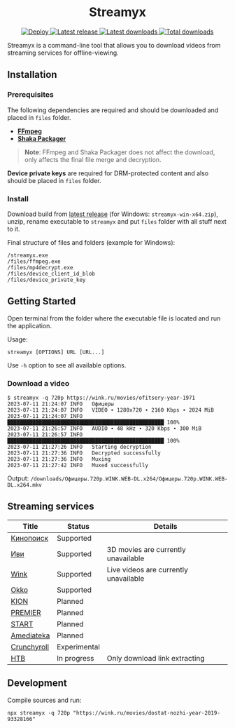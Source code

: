<h1 align="center">Streamyx</h1>

<div align="center">
  <a href="https://github.com/vitalygashkov/streamyx/releases">
    <img src="https://img.shields.io/github/actions/workflow/status/vitalygashkov/streamyx/publish.yml?branch=main&logo=github" alt="Deploy">
  </a>
  <a href="https://github.com/vitalygashkov/streamyx/releases">
    <img src="https://img.shields.io/github/release/vitalygashkov/streamyx.svg" alt="Latest release">
  </a>
  <a href="https://github.com/vitalygashkov/streamyx/releases">
    <img src="https://img.shields.io/github/downloads/vitalygashkov/streamyx/latest/total" alt="Latest downloads">
  </a>
  <a href="https://github.com/vitalygashkov/streamyx/releases">
    <img src="https://img.shields.io/github/downloads/vitalygashkov/streamyx/total" alt="Total downloads">
  </a>
</div>

Streamyx is a command-line tool that allows you to download videos from streaming services for offline-viewing.

## Installation

### Prerequisites

The following dependencies are required and should be downloaded and placed in `files` folder.

- **[FFmpeg](https://ffmpeg.org/download.html)**
- **[Shaka Packager](https://github.com/shaka-project/shaka-packager/releases)**

> **Note**: FFmpeg and Shaka Packager does not affect the download, only affects the final file merge and decryption.

**Device private keys** are required for DRM-protected content and also should be placed in `files` folder.

### Install

Download build from [latest release](https://github.com/vitalygashkov/streamyx/releases/latest) (for Windows: `streamyx-win-x64.zip`), unzip, rename executable to `streamyx` and put `files` folder with all stuff next to it.

Final structure of files and folders (example for Windows):

```
/streamyx.exe
/files/ffmpeg.exe
/files/mp4decrypt.exe
/files/device_client_id_blob
/files/device_private_key
```

## Getting Started

Open terminal from the folder where the executable file is located and run the application.

Usage:

```
streamyx [OPTIONS] URL [URL...]
```

Use `-h` option to see all available options.

### Download a video

```console
$ streamyx -q 720p https://wink.ru/movies/ofitsery-year-1971
2023-07-11 21:24:07 INFO   Офицеры
2023-07-11 21:24:07 INFO   VIDEO ∙ 1280x720 ∙ 2160 Kbps ∙ 2024 MiB
2023-07-11 21:24:07 INFO   ██████████████████████████████████████████████████ 100%
2023-07-11 21:26:57 INFO   AUDIO ∙ 48 kHz ∙ 320 Kbps ∙ 300 MiB
2023-07-11 21:26:57 INFO   ██████████████████████████████████████████████████ 100%
2023-07-11 21:27:26 INFO   Starting decryption
2023-07-11 21:27:36 INFO   Decrypted successfully
2023-07-11 21:27:36 INFO   Muxing
2023-07-11 21:27:42 INFO   Muxed successfully
```

Output: `/downloads/Офицеры.720p.WINK.WEB-DL.x264/Офицеры.720p.WINK.WEB-DL.x264.mkv`

## Streaming services

| Title                                    | Status       | Details                               |
| ---------------------------------------- | ------------ | ------------------------------------- |
| [Кинопоиск](https://hd.kinopoisk.ru/)    | Supported    |                                       |
| [Иви](https://www.ivi.ru/)               | Supported    | 3D movies are currently unavailable   |
| [Wink](https://wink.ru/)                 | Supported    | Live videos are currently unavailable |
| [Okko](https://okko.tv/)                 | Supported    |                                       |
| [KION](https://kion.ru/)                 | Planned      |                                       |
| [PREMIER](https://premier.one/)          | Planned      |                                       |
| [START](https://start.ru/)               | Planned      |                                       |
| [Amediateka](https://www.amediateka.ru/) | Planned      |                                       |
| [Crunchyroll](https://crunchyroll.com/)  | Experimental |                                       |
| [НТВ](https://www.ntv.ru/)               | In progress  | Only download link extracting         |

## Development

Compile sources and run:

`npx streamyx -q 720p "https://wink.ru/movies/dostat-nozhi-year-2019-93328166"`
